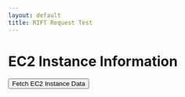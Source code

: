 ```yaml
---
layout: default
title: RIFT Request Test
---
```




<h1>EC2 Instance Information</h1>

<input type="button" id="fetchData" value="Fetch EC2 Instance Data" />
<div id="ec2Data"></div>

<script>
    document.getElementById('fetchData').addEventListener('click', function() {
        fetch('https://riftflask.stu.nighthawkcodingsociety.com/get-ec2-instances')
        .then(response => {
            if (response.ok) {
                return response.json();
            }
            throw new Error('Network response was not ok.');
        })
        .then(data => {
            displayEC2Data(data);
        })
        .catch(error => {
            console.error('Error:', error);
            document.getElementById('ec2Data').textContent = 'Error: ' + error.message;
        });
    });

    function displayEC2Data(data) {
        const container = document.getElementById('ec2Data');
        container.innerHTML = '';
        const currentDate = new Date().toLocaleString();
        data.Reservations.forEach(reservation => {
            reservation.Instances.forEach(instance => {
                let instanceId = instance.InstanceId;
                let publicIp = instance.PublicIpAddress || 'No Public IP';
                let instanceName = instance.Tags && instance.Tags.find(tag => tag.Key === 'Name')?.Value || 'No Name';
                container.innerHTML += `Instance ID: ${instanceId}, Name: ${instanceName}, Public IP: ${publicIp}, Request Date: ${currentDate}\n`;
            });
        });
    }
</script>



